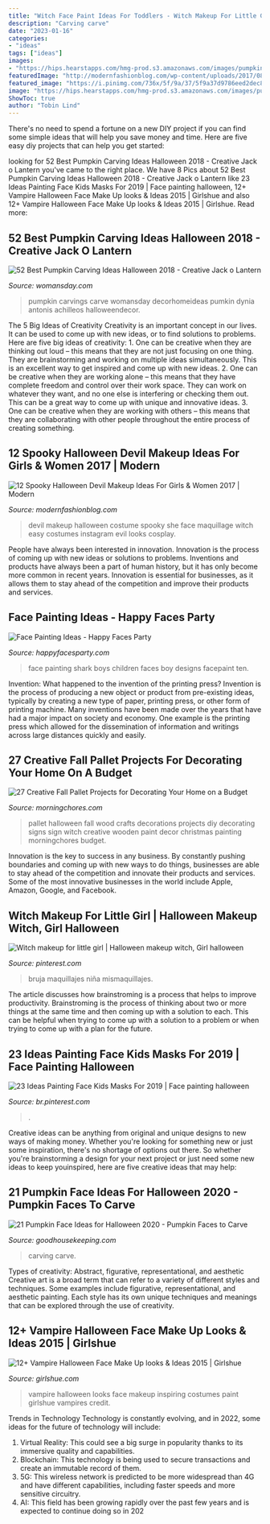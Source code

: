 ```yaml
---
title: "Witch Face Paint Ideas For Toddlers - Witch Makeup For Little Girl"
description: "Carving carve"
date: "2023-01-16"
categories:
- "ideas"
tags: ["ideas"]
images:
- "https://hips.hearstapps.com/hmg-prod.s3.amazonaws.com/images/pumpkin-carving-ideas-1536334302.jpg?crop=0.969xw:0.970xh;0.00692xw,0.0300xh&amp;resize=480:*"
featuredImage: "http://modernfashionblog.com/wp-content/uploads/2017/08/12-Spooky-Halloween-Devil-Makeup-Ideas-For-Girls-Women-2017-5.jpg"
featured_image: "https://i.pinimg.com/736x/5f/9a/37/5f9a37d9786eed2dec8a2f064bd14efc.jpg"
image: "https://hips.hearstapps.com/hmg-prod.s3.amazonaws.com/images/pumpkin-carving-ideas-1536334302.jpg?crop=0.969xw:0.970xh;0.00692xw,0.0300xh&amp;resize=480:*"
ShowToc: true
author: "Tobin Lind"
---
```



There's no need to spend a fortune on a new DIY project if you can find some simple ideas that will help you save money and time. Here are five easy diy projects that can help you get started: 

	

		
looking for 52 Best Pumpkin Carving Ideas Halloween 2018 - Creative Jack o Lantern you've came to the right place. We have 8 Pics about 52 Best Pumpkin Carving Ideas Halloween 2018 - Creative Jack o Lantern like 23 Ideas Painting Face Kids Masks For 2019 | Face painting halloween, 12+ Vampire Halloween Face Make Up looks &amp; Ideas 2015 | Girlshue and also 12+ Vampire Halloween Face Make Up looks &amp; Ideas 2015 | Girlshue. Read more:
		
    
## 52 Best Pumpkin Carving Ideas Halloween 2018 - Creative Jack O Lantern

<img loading=lazy src="https://hips.hearstapps.com/wdy.h-cdn.co/assets/17/37/1505227948-mane-attraction-2.jpg?crop=1.0xw:1xh;center,top&amp;resize=480:*" onerror="this.onerror=null;this.src='https://tse3.mm.bing.net/th?id=OIP.JauDn7Gt2UjN3pK8lA0pEAHaLH&amp;pid=15.1';" alt="52 Best Pumpkin Carving Ideas Halloween 2018 - Creative Jack o Lantern">

_Source: womansday.com_

>pumpkin carvings carve womansday decorhomeideas pumkin dynia antonis achilleos halloweendecor. 

	

The 5 Big Ideas of Creativity
Creativity is an important concept in our lives. It can be used to come up with new ideas, or to find solutions to problems. Here are five big ideas of creativity: 1. One can be creative when they are thinking out loud – this means that they are not just focusing on one thing. They are brainstorming and working on multiple ideas simultaneously. This is an excellent way to get inspired and come up with new ideas. 2. One can be creative when they are working alone – this means that they have complete freedom and control over their work space. They can work on whatever they want, and no one else is interfering or checking them out. This can be a great way to come up with unique and innovative ideas. 3. One can be creative when they are working with others – this means that they are collaborating with other people throughout the entire process of creating something.

    
## 12 Spooky Halloween Devil Makeup Ideas For Girls &amp; Women 2017 | Modern

<img loading=lazy src="http://modernfashionblog.com/wp-content/uploads/2017/08/12-Spooky-Halloween-Devil-Makeup-Ideas-For-Girls-Women-2017-5.jpg" onerror="this.onerror=null;this.src='https://tse1.mm.bing.net/th?id=OIP.zPziQjM_LpUJMENtrtK8tAHaHa&amp;pid=15.1';" alt="12 Spooky Halloween Devil Makeup Ideas For Girls &amp; Women 2017 | Modern">

_Source: modernfashionblog.com_

>devil makeup halloween costume spooky she face maquillage witch easy costumes instagram evil looks cosplay. 

	

People have always been interested in innovation. Innovation is the process of coming up with new ideas or solutions to problems. Inventions and products have always been a part of human history, but it has only become more common in recent years. Innovation is essential for businesses, as it allows them to stay ahead of the competition and improve their products and services.

    
## Face Painting Ideas - Happy Faces Party

<img loading=lazy src="http://happyfacesparty.com/wp-content/uploads/2016/05/Facepaint-Shark.jpg" onerror="this.onerror=null;this.src='https://tse3.mm.bing.net/th?id=OIP.iQbSE-uwvFwk835KcIfhggHaLG&amp;pid=15.1';" alt="Face Painting Ideas - Happy Faces Party">

_Source: happyfacesparty.com_

>face painting shark boys children faces boy designs facepaint ten. 

	

Invention: What happened to the invention of the printing press?
Invention is the process of producing a new object or product from pre-existing ideas, typically by creating a new type of paper, printing press, or other form of printing machine. Many inventions have been made over the years that have had a major impact on society and economy. One example is the printing press which allowed for the dissemination of information and writings across large distances quickly and easily.

    
## 27 Creative Fall Pallet Projects For Decorating Your Home On A Budget

<img loading=lazy src="https://morningchores.com/wp-content/uploads/2017/09/pallet-16.jpg" onerror="this.onerror=null;this.src='https://tse1.mm.bing.net/th?id=OIP.iNa8iQTFSv6TSgWhMLQIqQHaJ4&amp;pid=15.1';" alt="27 Creative Fall Pallet Projects for Decorating Your Home on a Budget">

_Source: morningchores.com_

>pallet halloween fall wood crafts decorations projects diy decorating signs sign witch creative wooden paint decor christmas painting morningchores budget. 

	

Innovation is the key to success in any business. By constantly pushing boundaries and coming up with new ways to do things, businesses are able to stay ahead of the competition and innovate their products and services. Some of the most innovative businesses in the world include Apple, Amazon, Google, and Facebook.

    
## Witch Makeup For Little Girl | Halloween Makeup Witch, Girl Halloween

<img loading=lazy src="https://i.pinimg.com/736x/86/56/fc/8656fcf6baa75a3460dc3de61a9e678f--witch-makeup-little-girls.jpg" onerror="this.onerror=null;this.src='https://tse3.mm.bing.net/th?id=OIP.i8eyIC4i13ZqwCi-I4JEOADhEs&amp;pid=15.1';" alt="Witch makeup for little girl | Halloween makeup witch, Girl halloween">

_Source: pinterest.com_

>bruja maquillajes niña mismaquillajes. 

	

The article discusses how brainstroming is a process that helps to improve productivity. Brainstroming is the process of thinking about two or more things at the same time and then coming up with a solution to each. This can be helpful when trying to come up with a solution to a problem or when trying to come up with a plan for the future.

    
## 23 Ideas Painting Face Kids Masks For 2019 | Face Painting Halloween

<img loading=lazy src="https://i.pinimg.com/736x/5f/9a/37/5f9a37d9786eed2dec8a2f064bd14efc.jpg" onerror="this.onerror=null;this.src='https://tse4.mm.bing.net/th?id=OIP.j5v9u4khxyg73nWaMh_1WwAAAA&amp;pid=15.1';" alt="23 Ideas Painting Face Kids Masks For 2019 | Face painting halloween">

_Source: br.pinterest.com_

>. 

	

Creative ideas can be anything from original and unique designs to new ways of making money. Whether you're looking for something new or just some inspiration, there's no shortage of options out there. So whether you're brainstorming a design for your next project or just need some new ideas to keep youinspired, here are five creative ideas that may help: 

    
## 21 Pumpkin Face Ideas For Halloween 2020 - Pumpkin Faces To Carve

<img loading=lazy src="https://hips.hearstapps.com/hmg-prod.s3.amazonaws.com/images/pumpkin-carving-ideas-1536334302.jpg?crop=0.969xw:0.970xh;0.00692xw,0.0300xh&amp;resize=480:*" onerror="this.onerror=null;this.src='https://tse4.mm.bing.net/th?id=OIP.msFEP3a7-oUdVLwcdzfQiwHaLH&amp;pid=15.1';" alt="21 Pumpkin Face Ideas for Halloween 2020 - Pumpkin Faces to Carve">

_Source: goodhousekeeping.com_

>carving carve. 

	

Types of creativity: Abstract, figurative, representational, and aesthetic
Creative art is a broad term that can refer to a variety of different styles and techniques. Some examples include figurative, representational, and aesthetic painting. Each style has its own unique techniques and meanings that can be explored through the use of creativity.

    
## 12+ Vampire Halloween Face Make Up Looks &amp; Ideas 2015 | Girlshue

<img loading=lazy src="https://www.girlshue.com/wp-content/uploads/2015/09/12-Vampire-Halloween-Face-Make-Up-looks-Ideas-2015-2.jpg" onerror="this.onerror=null;this.src='https://tse2.mm.bing.net/th?id=OIP.7Arf0mBiHVR7JwnJYEH-IwHaKv&amp;pid=15.1';" alt="12+ Vampire Halloween Face Make Up looks &amp; Ideas 2015 | Girlshue">

_Source: girlshue.com_

>vampire halloween looks face makeup inspiring costumes paint girlshue vampires credit. 

	

Trends in Technology
Technology is constantly evolving, and in 2022, some ideas for the future of technology will include: 
1. Virtual Reality: This could see a big surge in popularity thanks to its immersive quality and capabilities. 
2. Blockchain: This technology is being used to secure transactions and create an immutable record of them. 
3. 5G: This wireless network is predicted to be more widespread than 4G and have different capabilities, including faster speeds and more sensitive circuitry. 
4. AI: This field has been growing rapidly over the past few years and is expected to continue doing so in 202
